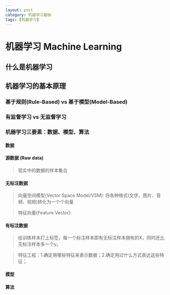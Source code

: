```yaml
---
layout: post
category: 机器学习基础
tags: [机器学习]
---
```



机器学习 Machine Learning
================

## 什么是机器学习

## 机器学习的基本原理

### 基于规则(Rule-Based) vs 基于模型(Model-Based)

### 有监督学习 vs 无监督学习

### 机器学习三要素：数据、模型、算法

#### 数据

#### 源数据 (Raw data)

> 现实中的数据的样本集合

#### 无标注数据
	
> 向量空间模型(Vector Space Model/VSM): 将各种格式(文字、图片、音频、视频)转化为一个个向量 

> 特征向量(Feature Vector): 

#### 有标注数据

> 给训练样本打上标签，每一个标注样本即有无标注样本拥有的X，同时还比无标注样本多一个y。

> 特征工程：1.确定用哪些特征来表示数据；2.确定用过什么方式表达这些特征；

#### 模型



#### 算法
